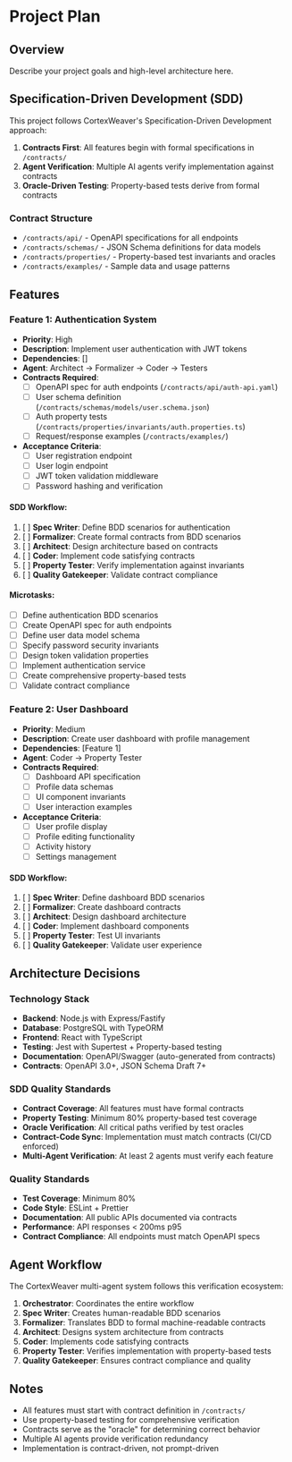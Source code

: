 # Project Plan

## Overview
Describe your project goals and high-level architecture here.

## Specification-Driven Development (SDD)

This project follows CortexWeaver's Specification-Driven Development approach:

1. **Contracts First**: All features begin with formal specifications in `/contracts/`
2. **Agent Verification**: Multiple AI agents verify implementation against contracts
3. **Oracle-Driven Testing**: Property-based tests derive from formal contracts

### Contract Structure
- `/contracts/api/` - OpenAPI specifications for all endpoints
- `/contracts/schemas/` - JSON Schema definitions for data models
- `/contracts/properties/` - Property-based test invariants and oracles
- `/contracts/examples/` - Sample data and usage patterns

## Features

### Feature 1: Authentication System
- **Priority**: High
- **Description**: Implement user authentication with JWT tokens
- **Dependencies**: []
- **Agent**: Architect → Formalizer → Coder → Testers
- **Contracts Required**:
  - [ ] OpenAPI spec for auth endpoints (`/contracts/api/auth-api.yaml`)
  - [ ] User schema definition (`/contracts/schemas/models/user.schema.json`)
  - [ ] Auth property tests (`/contracts/properties/invariants/auth.properties.ts`)
  - [ ] Request/response examples (`/contracts/examples/`)
- **Acceptance Criteria**:
  - [ ] User registration endpoint
  - [ ] User login endpoint  
  - [ ] JWT token validation middleware
  - [ ] Password hashing and verification

#### SDD Workflow:
1. [ ] **Spec Writer**: Define BDD scenarios for authentication
2. [ ] **Formalizer**: Create formal contracts from BDD scenarios
3. [ ] **Architect**: Design architecture based on contracts
4. [ ] **Coder**: Implement code satisfying contracts
5. [ ] **Property Tester**: Verify implementation against invariants
6. [ ] **Quality Gatekeeper**: Validate contract compliance

#### Microtasks:
- [ ] Define authentication BDD scenarios
- [ ] Create OpenAPI spec for auth endpoints
- [ ] Define user data model schema
- [ ] Specify password security invariants
- [ ] Design token validation properties
- [ ] Implement authentication service
- [ ] Create comprehensive property-based tests
- [ ] Validate contract compliance

### Feature 2: User Dashboard
- **Priority**: Medium
- **Description**: Create user dashboard with profile management
- **Dependencies**: [Feature 1]
- **Agent**: Coder → Property Tester
- **Contracts Required**:
  - [ ] Dashboard API specification
  - [ ] Profile data schemas
  - [ ] UI component invariants
  - [ ] User interaction examples
- **Acceptance Criteria**:
  - [ ] User profile display
  - [ ] Profile editing functionality
  - [ ] Activity history
  - [ ] Settings management

#### SDD Workflow:
1. [ ] **Spec Writer**: Define dashboard BDD scenarios
2. [ ] **Formalizer**: Create dashboard contracts
3. [ ] **Architect**: Design dashboard architecture
4. [ ] **Coder**: Implement dashboard components
5. [ ] **Property Tester**: Test UI invariants
6. [ ] **Quality Gatekeeper**: Validate user experience

## Architecture Decisions

### Technology Stack
- **Backend**: Node.js with Express/Fastify
- **Database**: PostgreSQL with TypeORM
- **Frontend**: React with TypeScript
- **Testing**: Jest with Supertest + Property-based testing
- **Documentation**: OpenAPI/Swagger (auto-generated from contracts)
- **Contracts**: OpenAPI 3.0+, JSON Schema Draft 7+

### SDD Quality Standards
- **Contract Coverage**: All features must have formal contracts
- **Property Testing**: Minimum 80% property-based test coverage
- **Oracle Verification**: All critical paths verified by test oracles
- **Contract-Code Sync**: Implementation must match contracts (CI/CD enforced)
- **Multi-Agent Verification**: At least 2 agents must verify each feature

### Quality Standards
- **Test Coverage**: Minimum 80%
- **Code Style**: ESLint + Prettier
- **Documentation**: All public APIs documented via contracts
- **Performance**: API responses < 200ms p95
- **Contract Compliance**: All endpoints must match OpenAPI specs

## Agent Workflow

The CortexWeaver multi-agent system follows this verification ecosystem:

1. **Orchestrator**: Coordinates the entire workflow
2. **Spec Writer**: Creates human-readable BDD scenarios
3. **Formalizer**: Translates BDD to formal machine-readable contracts
4. **Architect**: Designs system architecture from contracts
5. **Coder**: Implements code satisfying contracts
6. **Property Tester**: Verifies implementation with property-based tests
7. **Quality Gatekeeper**: Ensures contract compliance and quality

## Notes
- All features must start with contract definition in `/contracts/`
- Use property-based testing for comprehensive verification
- Contracts serve as the "oracle" for determining correct behavior
- Multiple AI agents provide verification redundancy
- Implementation is contract-driven, not prompt-driven
